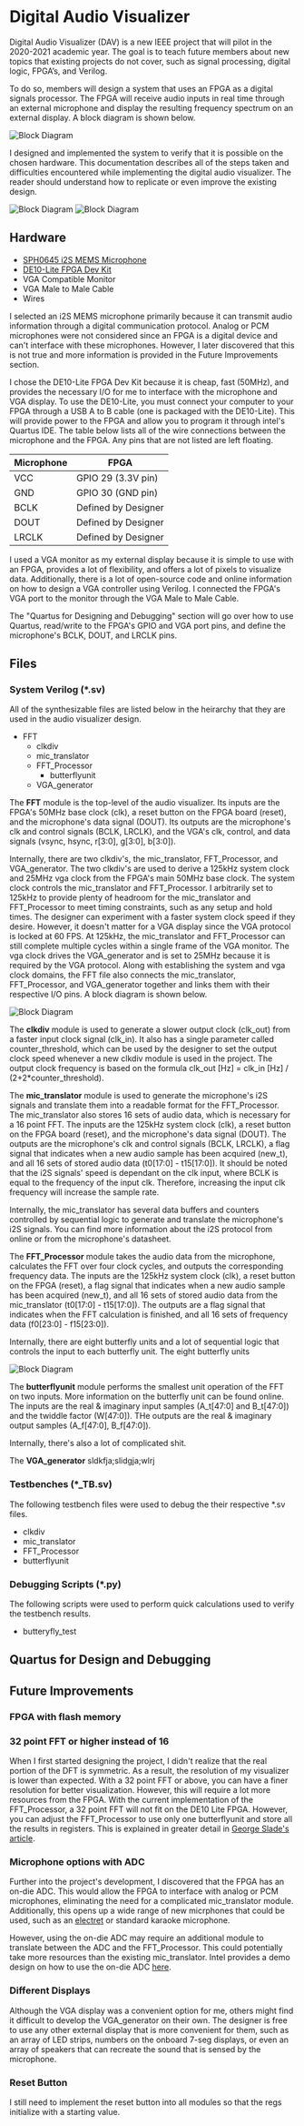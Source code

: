 # Digital Audio Visualizer
Digital Audio Visualizer (DAV) is a new IEEE project that will pilot in the 2020-2021 academic year. The goal is to teach future members about new topics that existing projects do not cover, such as signal processing, digital logic, FPGA’s, and Verilog. 

To do so, members will design a system that uses an FPGA as a digital signals processor. The FPGA will receive audio inputs in real time through an external microphone and display the resulting frequency spectrum on an external display. A block diagram is shown below.

![Block Diagram](https://github.com/kennych418/FPGA_AudioVisualizer/blob/master/pictures/Block%20Diagram.png)

I designed and implemented the system to verify that it is possible on the chosen hardware. This documentation describes all of the steps taken and difficulties encountered while implementing the digital audio visualizer. The reader should understand how to replicate or even improve the existing design.

![Block Diagram](https://github.com/kennych418/FPGA_AudioVisualizer/blob/master/pictures/System.png)
![Block Diagram](https://github.com/kennych418/FPGA_AudioVisualizer/blob/master/pictures/Ext.Display.png)

## Hardware
* [SPH0645 i2S MEMS Microphone](https://www.adafruit.com/product/3421)
* [DE10-Lite FPGA Dev Kit](http://www.terasic.com.tw/cgi-bin/page/archive.pl?Language=English&CategoryNo=234&No=1021&PartNo=8)
* VGA Compatible Monitor
* VGA Male to Male Cable
* Wires

I selected an i2S MEMS microphone primarily because it can transmit audio information through a digital communication protocol. Analog or PCM microphones were not considered since an FPGA is a digital device and can't interface with these microphones. However, I later discovered that this is not true and more information is provided in the Future Improvements section.

I chose the DE10-Lite FPGA Dev Kit because it is cheap, fast (50MHz), and provides the necessary I/O for me to interface with the microphone and VGA display. To use the DE10-Lite, you must connect your computer to your FPGA through a USB A to B cable (one is packaged with the DE10-Lite). This will provide power to the FPGA and allow you to program it through intel's Quartus IDE. The table below lists all of the wire connections between the microphone and the FPGA. Any pins that are not listed are left floating.

| Microphone | FPGA |
|------------|------|
| VCC | GPIO 29 (3.3V pin) |
| GND | GPIO 30 (GND pin) |
| BCLK | Defined by Designer |
| DOUT | Defined by Designer |
| LRCLK | Defined by Designer |

I used a VGA monitor as my external display because it is simple to use with an FPGA, provides a lot of flexibility, and offers a lot of pixels to visualize data. Additionally, there is a lot of open-source code and online information on how to design a VGA controller using Verilog. I connected the FPGA's VGA port to the monitor through the VGA Male to Male Cable. 

The "Quartus for Designing and Debugging" section will go over how to use Quartus, read/write to the FPGA's GPIO and VGA port pins, and define the microphone's BCLK, DOUT, and LRCLK pins.

## Files
### System Verilog (*.sv)
All of the synthesizable files are listed below in the heirarchy that they are used in the audio visualizer design.
* FFT
    * clkdiv
    * mic_translator
    * FFT_Processor
        * butterflyunit
    * VGA_generator

The **FFT** module is the top-level of the audio visualizer. Its inputs are the FPGA's 50MHz base clock (clk), a reset button on the FPGA board (reset), and the microphone's data signal (DOUT). Its outputs are the microphone's clk and control signals (BCLK, LRCLK), and the VGA's clk, control, and data signals (vsync, hsync, r[3:0], g[3:0], b[3:0]).

Internally, there are two clkdiv's, the mic_translator, FFT_Processor, and VGA_generator. The two clkdiv's are used to derive a 125kHz system clock and 25MHz vga clock from the FPGA's main 50MHz base clock. The system clock controls the mic_translator and FFT_Processor. I arbitrarily set to 125kHz to provide plenty of headroom for the mic_translator and FFT_Processor to meet timing constraints, such as any setup and hold times. The designer can experiment with a faster system clock speed if they desire. However, it doesn't matter for a VGA display since the VGA protocol is locked at 60 FPS. At 125kHz, the mic_translator and FFT_Processor can still complete multiple cycles within a single frame of the VGA monitor. The vga clock drives the VGA_generator and is set to 25MHz because it is required by the VGA protocol. Along with establishing the system and vga clock domains, the FFT file also connects the mic_translator, FFT_Processor, and VGA_generator together and links them with their respective I/O pins. A block diagram is shown below.

![Block Diagram](https://github.com/kennych418/FPGA_AudioVisualizer/blob/master/pictures/FFT%20Diagram.png)

The **clkdiv** module is used to generate a slower output clock (clk_out) from a faster input clock signal (clk_in). It also has a single parameter called counter_threshold, which can be used by the designer to set the output clock speed whenever a new clkdiv module is used in the project. The output clock frequency is based on the formula clk_out [Hz] = clk_in [Hz] / (2+2*counter_threshold). 

The **mic_translator** module is used to generate the microphone's i2S signals and translate them into a readable format for the FFT_Processor. The mic_translator also stores 16 sets of audio data, which is necessary for a 16 point FFT. The inputs are the 125kHz system clock (clk), a reset button on the FPGA board (reset), and the microphone's data signal (DOUT). The outputs are the microphone's clk and control signals (BCLK, LRCLK), a flag signal that indicates when a new audio sample has been acquired (new_t), and all 16 sets of stored audio data (t0[17:0] - t15[17:0]). It should be noted that the i2S signals' speed is dependant on the clk input, where BCLK is equal to the frequency of the input clk. Therefore, increasing the input clk frequency will increase the sample rate.

Internally, the mic_translator has several data buffers and counters controlled by sequential logic to generate and translate the microphone's i2S signals. You can find more information about the i2S protocol from online or from the microphone's datasheet.

The **FFT_Processor** module takes the audio data from the microphone, calculates the FFT over four clock cycles, and outputs the corresponding frequency data. The inputs are the 125kHz system clock (clk), a reset button on the FPGA (reset), a flag signal that indicates when a new audio sample has been acquired (new_t), and all 16 sets of stored audio data from the mic_translator (t0[17:0] - t15[17:0]). The outputs are a flag signal that indicates when the FFT calculation is finished, and all 16 sets of frequency data (f0[23:0] - f15[23:0]). 

Internally, there are eight butterfly units and a lot of sequential logic that controls the input to each butterfly unit. The eight butterfly units 

![Block Diagram](https://github.com/kennych418/FPGA_AudioVisualizer/blob/master/pictures/FFT_Processor%20Diagram.png)

The **butterflyunit** module performs the smallest unit operation of the FFT on two inputs. More information on the butterfly unit can be found online. The inputs are the real & imaginary input samples (A_t[47:0] and B_t[47:0]) and the twiddle factor (W[47:0]). THe outputs are the real & imaginary output samples (A_f[47:0], B_f[47:0]).

Internally, there's also a lot of complicated shit.

The **VGA_generator** sldkfja;slidgja;wlrj

### Testbenches (*_TB.sv)
The following testbench files were used to debug the their respective *.sv files.
* clkdiv
* mic_translator
* FFT_Processor
* butterflyunit
### Debugging Scripts (*.py)
The following scripts were used to perform quick calculations used to verify the testbench results.
* butteryfly_test

## Quartus for Design and Debugging

## Future Improvements
### FPGA with flash memory

### 32 point FFT or higher instead of 16
When I first started designing the project, I didn't realize that the real portion of the DFT is symmetric. As a result, the resolution of my visualizer is lower than expected. With a 32 point FFT or above, you can have a finer resolution for better visualization. However, this will require a lot more resources from the FPGA. With the current implementation of the FFT_Processor, a 32 point FFT will not fit on the DE10 Lite FPGA. However, you can adjust the FFT_Processor to use only one butterflyunit and store all the results in registers. This is explained in greater detail in [George Slade's article](http://web.mit.edu/6.111/www/f2017/handouts/FFTtutorial121102.pdf?fbclid=IwAR1bvgwIdH4KpCR6y5HdHb4cVpvUhySQTUzOMBI4a99tWIJc6waVf-O8PHQ).

### Microphone options with ADC
Further into the project's development, I discovered that the FPGA has an on-die ADC. This would allow the FPGA to interface with analog or PCM microphones, eliminating the need for a complicated mic_translator module. Additionally, this opens up a wide range of new micrphones that could be used, such as an [electret](https://www.adafruit.com/product/1063) or standard karaoke microphone. 

However, using the on-die ADC may require an additional module to translate between the ADC and the FFT_Processor. This could potentially take more resources than the existing mic_translator. Intel provides a demo design on how to use the on-die ADC [here](https://fpgacloud.intel.com/devstore/platform/15.1.0/Standard/adc-rtl-max10-de10-lite/).

### Different Displays
Although the VGA display was a convenient option for me, others might find it difficult to develop the VGA_generator on their own. The designer is free to use any other external display that is more convenient for them, such as an array of LED strips, numbers on the onboard 7-seg displays, or even an array of speakers that can recreate the sound that is sensed by the microphone.

### Reset Button
I still need to implement the reset button into all modules so that the regs initialize with a starting value.
